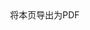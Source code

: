 <div id="downloadBtn-container"><a class="ps-icon ps-icon-download downloadBtn" download>&nbsp;将本页导出为PDF</a></div>